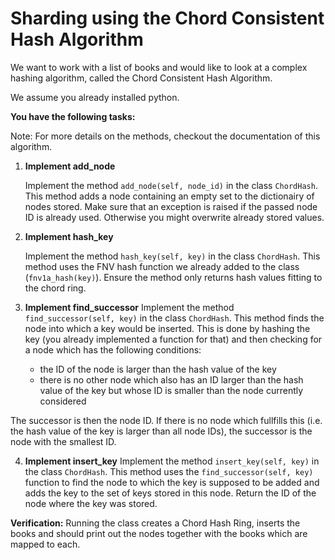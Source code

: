 # Sharding using the Chord Consistent Hash Algorithm

We want to work with a list of books and would like to look at a complex hashing algorithm, called the Chord Consistent Hash Algorithm.

We assume you already installed python.

**You have the following tasks:**

Note: For more details on the methods, checkout the documentation of this algorithm.

1. **Implement add_node**
        
    Implement the method `add_node(self, node_id)` in the class `ChordHash`. This method adds a node containing an empty set to the dictionairy of nodes stored. Make sure that an exception is raised if the passed node ID is already used. Otherwise you might overwrite already stored values.

2. **Implement hash_key** 

    Implement the method `hash_key(self, key)` in the class `ChordHash`. This method uses the FNV hash function we already added to the class (`fnv1a_hash(key)`). Ensure the method only returns hash values fitting to the chord ring.

3. **Implement find_successor**
    Implement the method `find_successor(self, key)` in the class `ChordHash`. This method finds the node into which a key would be inserted. This is done by hashing the key (you already implemented a function for that) and then checking for a node which has the following conditions:

    - the ID of the node is larger than the hash value of the key
    - there is no other node which also has an ID larger than the hash value of the key but whose ID is smaller than the node currently considered

The successor is then the node ID. If there is no node which fullfills this (i.e. the hash value of the key is larger than all node IDs), the successor is the node with the smallest ID.

4. **Implement insert_key**
    Implement the method `insert_key(self, key)` in the class `ChordHash`. This method uses the `find_successor(self, key)` function to find the node to which the key is supposed to be added and adds the key to the set of keys stored in this node. Return the ID of the node where the key was stored.

**Verification:** Running the class creates a Chord Hash Ring, inserts the books and should print out the nodes together with the books which are mapped to each.